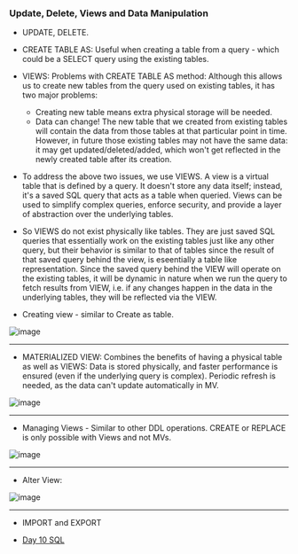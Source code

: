 ### Update, Delete, Views and Data Manipulation

- UPDATE, DELETE.

- CREATE TABLE AS: Useful when creating a table from a query - which could be a SELECT query using the existing tables.

- VIEWS: Problems with CREATE TABLE AS method: Although this allows us to create new tables from the query used on existing tables, it has two major problems:

    + Creating new table means extra physical storage will be needed.
    + Data can change! The new table that we created from existing tables will contain the data from those tables at that particular point in time. However, in future those existing tables may not have the same data: it may get updated/deleted/added, which won't get reflected in the newly created table after its creation.
 
- To address the above two issues, we use VIEWS. A view is a virtual table that is defined by a query. It doesn't store any data itself; instead, it's a saved SQL query that acts as a table when queried. Views can be used to simplify complex queries, enforce security, and provide a layer of abstraction over the underlying tables.

- So VIEWS do not exist physically like tables. They are just saved SQL queries that essentially work on the existing tables just like any other query, but their behavior is similar to that of tables since the result of that saved query behind the view, is eseentially a table like representation. Since the saved query behind the VIEW will operate on the existing tables, it will be dynamic in nature when we run the query to fetch results from VIEW, i.e. if any changes happen in the data in the underlying tables, they will be reflected via the VIEW.

- Creating view - similar to Create as table.

![image](https://github.com/vishpant76/15-days-postgres/assets/18080911/5c184ab0-cf32-4a74-827b-143dca40e5d8)

---

- MATERIALIZED VIEW: Combines the benefits of having a physical table as well as VIEWS: Data is stored physically, and faster performance is ensured (even if the underlying query is complex). Periodic refresh is needed, as the data can't update automatically in MV.

![image](https://github.com/vishpant76/15-days-postgres/assets/18080911/4b429f4f-1276-4f63-95a4-339b1f115023)

---

- Managing Views - Similar to other DDL operations. CREATE or REPLACE is only possible with Views and not MVs.

![image](https://github.com/vishpant76/15-days-postgres/assets/18080911/7145719e-ba93-4fce-9442-fbb762b7fecc)

---

- Alter View:

![image](https://github.com/vishpant76/15-days-postgres/assets/18080911/0fa62360-207b-4459-974b-0ebbfb6db2cb)

---

- IMPORT and EXPORT

- [Day 10 SQL](https://github.com/vishpant76/15-days-postgres/blob/main/Section-10/day-10-sql.sql)
